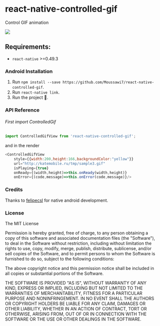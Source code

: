 # react-native-controlled-gif
Control GIF animation

![](https://raw.githubusercontent.com/felipecsl/GifImageView/master/demo.gif)

## Requirements:
-  `react-native` >=0.49.3

### Android Installation
1. Run `npm install --save https://github.com/Moussawi7/react-native-controlled-gif`.
2. Run `react-native link`.
3. Run the project 🎉.

### API Reference

###### First import ControlledGif
```js
import ControlledGifView from 'react-native-controlled-gif';
```
and in the render
```js
<ControlledGifView
    style={{width:200,height:166,backgroundColor:"yellow"}}
    url="http://katemobile.ru/tmp/sample3.gif"
    isPlaying={true}
    onReady={(width,height)=>this.onReady(width,height)}
    onError={(code,message)=>this.onError(code,message)}/>
```

### Credits

Thanks to [felipecsl](https://github.com/felipecsl/GifImageView) for native android development.

### License

The MIT License

Permission is hereby granted, free of charge, to any person obtaining a copy
of this software and associated documentation files (the "Software"), to deal
in the Software without restriction, including without limitation the rights
to use, copy, modify, merge, publish, distribute, sublicense, and/or sell
copies of the Software, and to permit persons to whom the Software is
furnished to do so, subject to the following conditions:

The above copyright notice and this permission notice shall be included in
all copies or substantial portions of the Software.

THE SOFTWARE IS PROVIDED "AS IS", WITHOUT WARRANTY OF ANY KIND, EXPRESS OR
IMPLIED, INCLUDING BUT NOT LIMITED TO THE WARRANTIES OF MERCHANTABILITY,
FITNESS FOR A PARTICULAR PURPOSE AND NONINFRINGEMENT. IN NO EVENT SHALL THE
AUTHORS OR COPYRIGHT HOLDERS BE LIABLE FOR ANY CLAIM, DAMAGES OR OTHER
LIABILITY, WHETHER IN AN ACTION OF CONTRACT, TORT OR OTHERWISE, ARISING FROM,
OUT OF OR IN CONNECTION WITH THE SOFTWARE OR THE USE OR OTHER DEALINGS IN
THE SOFTWARE.

